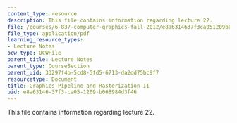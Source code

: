 ```yaml
---
content_type: resource
description: This file contains information regarding lecture 22.
file: /courses/6-837-computer-graphics-fall-2012/e8a6314637f3ca051209b068984d3f46_MIT6_837F12_Lec22.pdf
file_type: application/pdf
learning_resource_types:
- Lecture Notes
ocw_type: OCWFile
parent_title: Lecture Notes
parent_type: CourseSection
parent_uid: 33297f4b-5cd8-5fd5-6713-da2dd75bc9f7
resourcetype: Document
title: Graphics Pipeline and Rasterization II
uid: e8a63146-37f3-ca05-1209-b068984d3f46
---
```

This file contains information regarding lecture 22.

